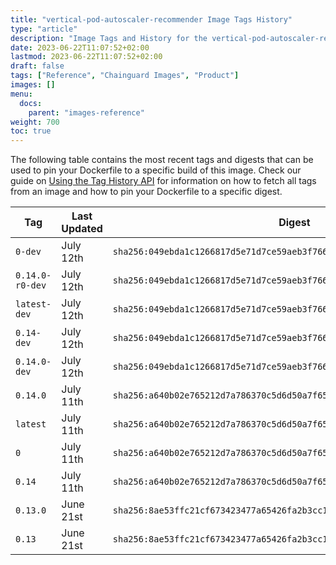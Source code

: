 ```yaml
---
title: "vertical-pod-autoscaler-recommender Image Tags History"
type: "article"
description: "Image Tags and History for the vertical-pod-autoscaler-recommender Chainguard Image"
date: 2023-06-22T11:07:52+02:00
lastmod: 2023-06-22T11:07:52+02:00
draft: false
tags: ["Reference", "Chainguard Images", "Product"]
images: []
menu:
  docs:
    parent: "images-reference"
weight: 700
toc: true
---
```


The following table contains the most recent tags and digests that can be used to pin your Dockerfile to a specific build of this image. Check our guide on [Using the Tag History API](/chainguard/chainguard-images/using-the-tag-history-api/) for information on how to fetch all tags from an image and how to pin your Dockerfile to a specific digest.

| Tag             | Last Updated | Digest                                                                    |
|-----------------|--------------|---------------------------------------------------------------------------|
| `0-dev`         | July 12th    | `sha256:049ebda1c1266817d5e71d7ce59aeb3f766fcee9a7ef9354e60411c983e9d99d` |
| `0.14.0-r0-dev` | July 12th    | `sha256:049ebda1c1266817d5e71d7ce59aeb3f766fcee9a7ef9354e60411c983e9d99d` |
| `latest-dev`    | July 12th    | `sha256:049ebda1c1266817d5e71d7ce59aeb3f766fcee9a7ef9354e60411c983e9d99d` |
| `0.14-dev`      | July 12th    | `sha256:049ebda1c1266817d5e71d7ce59aeb3f766fcee9a7ef9354e60411c983e9d99d` |
| `0.14.0-dev`    | July 12th    | `sha256:049ebda1c1266817d5e71d7ce59aeb3f766fcee9a7ef9354e60411c983e9d99d` |
| `0.14.0`        | July 11th    | `sha256:a640b02e765212d7a786370c5d6d50a7f65de99d11cf4c10f2da3f3214d3b4bc` |
| `latest`        | July 11th    | `sha256:a640b02e765212d7a786370c5d6d50a7f65de99d11cf4c10f2da3f3214d3b4bc` |
| `0`             | July 11th    | `sha256:a640b02e765212d7a786370c5d6d50a7f65de99d11cf4c10f2da3f3214d3b4bc` |
| `0.14`          | July 11th    | `sha256:a640b02e765212d7a786370c5d6d50a7f65de99d11cf4c10f2da3f3214d3b4bc` |
| `0.13.0`        | June 21st    | `sha256:8ae53ffc21cf673423477a65426fa2b3cc1614dbed0a5a7a476f669e16bb69b7` |
| `0.13`          | June 21st    | `sha256:8ae53ffc21cf673423477a65426fa2b3cc1614dbed0a5a7a476f669e16bb69b7` |

